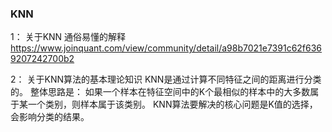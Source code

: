 ### KNN
1： 关于KNN 通俗易懂的解释
https://www.joinquant.com/view/community/detail/a98b7021e7391c62f6369207242700b2

2： 关于KNN算法的基本理论知识
   KNN是通过计算不同特征之间的距离进行分类的。
   整体思路是： 如果一个样本在特征空间中的K个最相似的样本中的大多数属于某一个类别，则样本属于该类别。
   KNN算法要解决的核心问题是K值的选择，会影响分类的结果。
~~~~